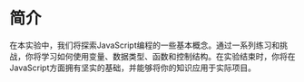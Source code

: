 # 简介

在本实验中，我们将探索JavaScript编程的一些基本概念。通过一系列练习和挑战，你将学习如何使用变量、数据类型、函数和控制结构。在实验结束时，你将在JavaScript方面拥有坚实的基础，并能够将你的知识应用于实际项目。
